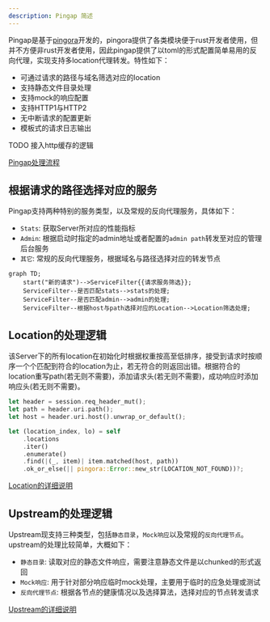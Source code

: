 ```yaml
---
description: Pingap 简述
---
```


Pingap是基于[pingora](https://github.com/cloudflare/pingora)开发的，pingora提供了各类模块便于rust开发者使用，但并不方便非rust开发者使用，因此pingap提供了以toml的形式配置简单易用的反向代理，实现支持多location代理转发。特性如下：

- 可通过请求的路径与域名筛选对应的location
- 支持静态文件目录处理
- 支持mock的响应配置
- 支持HTTP1与HTTP2
- 无中断请求的配置更新
- 模板式的请求日志输出

TODO 接入http缓存的逻辑

[Pingap处理流程](./phase_chart_zh.md)

## 根据请求的路径选择对应的服务

Pingap支持两种特别的服务类型，以及常规的反向代理服务，具体如下：

- `Stats`: 获取Server所对应的性能指标
- `Admin`: 根据启动时指定的admin地址或者配置的`admin path`转发至对应的管理后台服务
- `其它`: 常规的反向代理服务，根据域名与路径选择对应的转发节点

```mermaid
graph TD;
    start("新的请求")-->ServiceFilter{{请求服务筛选}};
    ServiceFilter--是否匹配stats-->stats的处理;
    ServiceFilter--是否匹配admin-->admin的处理;
    ServiceFilter--根据host与path选择对应的Location-->Location筛选处理;
```

## Location的处理逻辑

该Server下的所有location在初始化时根据权重按高至低排序，接受到请求时按顺序一个个匹配到符合的location为止，若无符合的则返回出错。根据符合的location重写path(若无则不需要)，添加请求头(若无则不需要)，成功响应时添加响应头(若无则不需要)。

```rust
let header = session.req_header_mut();
let path = header.uri.path();
let host = header.uri.host().unwrap_or_default();

let (location_index, lo) = self
    .locations
    .iter()
    .enumerate()
    .find(|(_, item)| item.matched(host, path))
    .ok_or_else(|| pingora::Error::new_str(LOCATION_NOT_FOUND))?;
```

[Location的详细说明](./location_zh.md)

## Upstream的处理逻辑

Upstream现支持三种类型，包括`静态目录`，`Mock响应`以及常规的`反向代理节点`。upstream的处理比较简单，大概如下：

- `静态目录`: 读取对应的静态文件响应，需要注意静态文件是以chunked的形式返回
- `Mock响应`: 用于针对部分响应临时mock处理，主要用于临时的应急处理或测试
- `反向代理节点`: 根据各节点的健康情况以及选择算法，选择对应的节点转发请求

[Upstream的详细说明](./upstream_zh.md)
